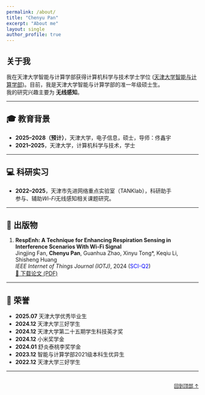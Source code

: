 ```yaml
---
permalink: /about/
title: "Chenyu Pan"
excerpt: "About me"
layout: single
author_profile: true
---
```


## <span id="about-me">关于我</span>

我在天津大学智能与计算学部获得计算机科学与技术学士学位 ([天津大学智能与计算学部](https://cic.tju.edu.cn/))。目前，我是天津大学智能与计算学部的准一年级硕士生。  
我的研究兴趣主要为 **无线感知**。

---

## 🎓 教育背景

- **2025–2028（预计）**，天津大学，电子信息，硕士，导师：佟鑫宇  
- **2021–2025**，天津大学，计算机科学与技术，学士

---

## 💻 科研实习

- **2022–2025**，天津市先进网络重点实验室（TANKlab），科研助手  
  参与、辅助*Wi-Fi*无线感知相关课题研究。

---

## 📝 出版物

1. **RespEnh: A Technique for Enhancing Respiration Sensing in Interference Scenarios With Wi-Fi Signal**  
   Jingjing Fan, **Chenyu Pan**, Guanhua Zhao, Xinyu Tong*, Keqiu Li, Shisheng Huang  
   *IEEE Internet of Things Journal (IOTJ)*, 2024 (<font color="blue">SCI-Q2</font>)  
   [📄 下载论文 (PDF)](/files/RespEnh_A_Technique_for_Enhancing_Respiration_Sensing_in_Interference_Scenarios_With_Wi-Fi_Signal.pdf)

---

## 🏅 荣誉

- **2025.07** 天津大学优秀毕业生
- **2024.12** 天津大学三好学生
- **2024.12** 天津大学第二十五期学生科技英才奖
- **2024.12** 小米奖学金
- **2024.01** 舒炎泰桃李奖学金
- **2023.12** 智能与计算学部2021级本科生优异生
- **2022.12** 天津大学三好学生

---

<div style="text-align: right; margin-top: 2em;">
  <a href="#about-me" style="font-size: 0.9em;">回到顶部 ↑</a>
</div>